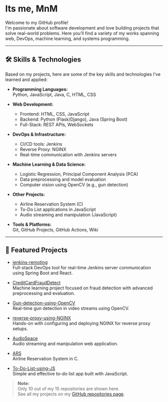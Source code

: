 # Its me, MnM

Welcome to my GitHub profile!  
I'm passionate about software development and love building projects that solve real-world problems. Here you’ll find a variety of my works spanning web, DevOps, machine learning, and systems programming.

---

## 🛠️ Skills & Technologies

Based on my projects, here are some of the key skills and technologies I’ve learned and applied:

- **Programming Languages:**  
  Python, JavaScript, Java, C, HTML, CSS

- **Web Development:**  
  - Frontend: HTML, CSS, JavaScript  
  - Backend: Python (Flask/Django), Java (Spring Boot)  
  - Full-Stack: REST APIs, WebSockets

- **DevOps & Infrastructure:**  
  - CI/CD tools: Jenkins  
  - Reverse Proxy: NGINX  
  - Real-time communication with Jenkins servers

- **Machine Learning & Data Science:**  
  - Logistic Regression, Principal Component Analysis (PCA)  
  - Data preprocessing and model evaluation  
  - Computer vision using OpenCV (e.g., gun detection)

- **Other Projects:**  
  - Airline Reservation System (C)
  - To-Do List applications in JavaScript
  - Audio streaming and manipulation (JavaScript)

- **Tools & Platforms:**  
  Git, GitHub Projects, GitHub Actions, Wiki

---

## 📌 Featured Projects

- [jenkins-remoting](https://github.com/Nish909chay/jenkins-remoting)  
  Full-stack DevOps tool for real-time Jenkins server communication using Spring Boot and React.

- [CreditCardFraudDetect](https://github.com/Nish909chay/CreditCardFraudDetect)  
  Machine learning project focused on fraud detection with advanced preprocessing and evaluation.

- [Gun-detection-using-OpenCV](https://github.com/Nish909chay/Gun-detection-using-OpenCV)  
  Real-time gun detection in video streams using OpenCV.

- [reverse-proxy-using-NGINX](https://github.com/Nish909chay/reverse-proxy-using-NGINX)  
  Hands-on with configuring and deploying NGINX for reverse proxy setups.

- [AudioSpace](https://github.com/Nish909chay/AudioSpace)  
  Audio streaming and manipulation web application.

- [ARS](https://github.com/Nish909chay/ARS)  
  Airline Reservation System in C.

- [To-Do-List-using-JS](https://github.com/Nish909chay/To-Do-List-using-JS)  
  Simple and effective to-do list app built with JavaScript.

> **Note:**  
> Only 10 out of my 15 repositories are shown here.  
> See all my projects on my [GitHub repositories page](https://github.com/search?q=user%3ANish909chay&sort=updated&type=repositories).

